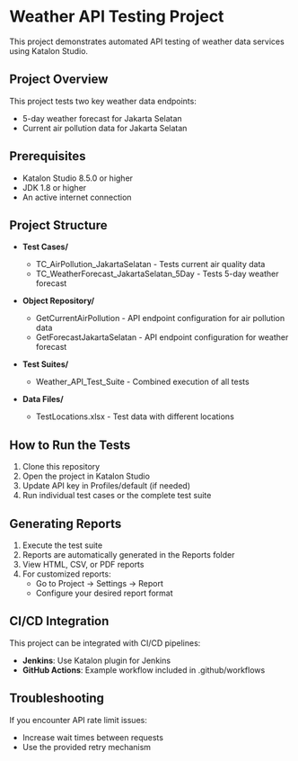 # Weather API Testing Project

This project demonstrates automated API testing of weather data services using Katalon Studio.

## Project Overview

This project tests two key weather data endpoints:
- 5-day weather forecast for Jakarta Selatan
- Current air pollution data for Jakarta Selatan

## Prerequisites

- Katalon Studio 8.5.0 or higher
- JDK 1.8 or higher
- An active internet connection

## Project Structure

- **Test Cases/**
  - TC_AirPollution_JakartaSelatan - Tests current air quality data
  - TC_WeatherForecast_JakartaSelatan_5Day - Tests 5-day weather forecast
  
- **Object Repository/**
  - GetCurrentAirPollution - API endpoint configuration for air pollution data
  - GetForecastJakartaSelatan - API endpoint configuration for weather forecast
  
- **Test Suites/**
  - Weather_API_Test_Suite - Combined execution of all tests
  
- **Data Files/**
  - TestLocations.xlsx - Test data with different locations

## How to Run the Tests

1. Clone this repository
2. Open the project in Katalon Studio
3. Update API key in Profiles/default (if needed)
4. Run individual test cases or the complete test suite

## Generating Reports

1. Execute the test suite
2. Reports are automatically generated in the Reports folder
3. View HTML, CSV, or PDF reports
4. For customized reports:
   - Go to Project → Settings → Report
   - Configure your desired report format

## CI/CD Integration

This project can be integrated with CI/CD pipelines:

- **Jenkins**: Use Katalon plugin for Jenkins
- **GitHub Actions**: Example workflow included in .github/workflows

## Troubleshooting

If you encounter API rate limit issues:
- Increase wait times between requests
- Use the provided retry mechanism
